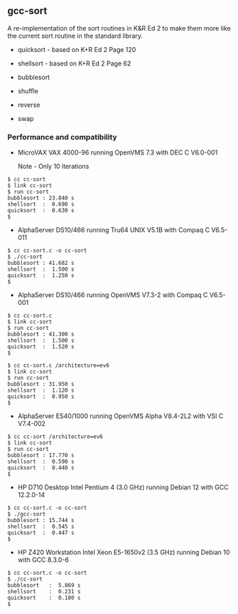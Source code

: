 ## gcc-sort

A re-implementation of the sort routines in K&R Ed 2 to make them more like 
the current sort routine in the standard library.

- quicksort    - based on K+R Ed 2 Page 120

- shellsort    - based on K+R Ed 2 Page 62

- bubblesort 

- shuffle

- reverse

- swap

### Performance and compatibility

- MicroVAX VAX 4000-96 running OpenVMS 7.3 with DEC C V6.0-001

  Note - Only 10 iterations

```
$ cc cc-sort
$ link cc-sort
$ run cc-sort
bubblesort : 23.840 s
shellsort  :  0.690 s
quicksort  :  0.630 s
$ 
```

- AlphaServer DS10/466 running Tru64 UNIX V5.1B with Compaq C V6.5-011 

```
$ cc cc-sort.c -o cc-sort  
$ ./cc-sort  
bubblesort : 41.682 s
shellsort  :  1.500 s
quicksort  :  1.250 s
$ 
```

- AlphaServer DS10/466 running OpenVMS V7.3-2 with Compaq C V6.5-001

```
$ cc cc-sort.c
$ link cc-sort
$ run cc-sort
bubblesort : 41.300 s
shellsort  :  1.500 s
quicksort  :  1.520 s
$ 
```
```
$ cc cc-sort.c /architecture=ev6
$ link cc-sort
$ run cc-sort
bubblesort : 31.950 s
shellsort  :  1.120 s
quicksort  :  0.950 s
$
```

- AlphaServer ES40/1000 running OpenVMS Alpha V8.4-2L2 with VSI C V7.4-002

```
$ cc cc-sort /architecture=ev6
$ link cc-sort
$ run cc-sort
bubblesort : 17.770 s
shellsort  :  0.590 s
quicksort  :  0.440 s
$ 
```

- HP D710 Desktop Intel Pentium 4 (3.0 GHz) running Debian 12 with GCC 12.2.0-14

```
$ cc cc-sort.c -o cc-sort
$ ./gcc-sort 
bubblesort : 15.744 s
shellsort  :  0.545 s
quicksort  :  0.447 s
$
```

- HP Z420 Workstation Intel Xeon E5-1650v2 (3.5 GHz) running Debian 10 with GCC 8.3.0-6

```
$ cc cc-sort.c -o cc-sort
$ ./cc-sort
bubblesort   :  5.869 s
shellsort    :  0.231 s
quicksort    :  0.180 s
$
```

